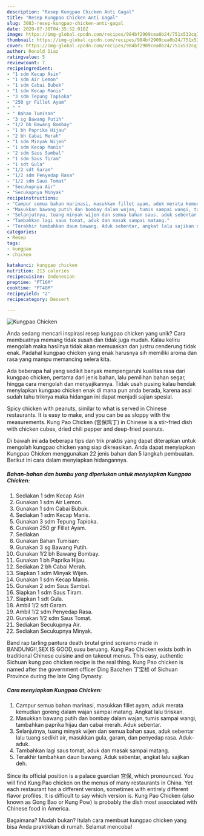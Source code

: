 ```yaml
---
description: "Resep Kungpao Chicken Anti Gagal"
title: "Resep Kungpao Chicken Anti Gagal"
slug: 3083-resep-kungpao-chicken-anti-gagal
date: 2020-07-30T04:35:52.010Z
image: https://img-global.cpcdn.com/recipes/984bf2909cea0b24/751x532cq70/kungpao-chicken-foto-resep-utama.jpg
thumbnail: https://img-global.cpcdn.com/recipes/984bf2909cea0b24/751x532cq70/kungpao-chicken-foto-resep-utama.jpg
cover: https://img-global.cpcdn.com/recipes/984bf2909cea0b24/751x532cq70/kungpao-chicken-foto-resep-utama.jpg
author: Ronald Diaz
ratingvalue: 5
reviewcount: 7
recipeingredient:
- "1 sdm Kecap Asin"
- "1 sdm Air Lemon"
- "1 sdm Cabai Bubuk"
- "1 sdm Kecap Manis"
- "3 sdm Tepung Tapioka"
- "250 gr Fillet Ayam"
- " "
- " Bahan Tumisan"
- "3 sg Bawang Putih"
- "1/2 bh Bawang Bombay"
- "1 bh Paprika Hijau"
- "2 bh Cabai Merah"
- "1 sdm Minyak Wijen"
- "1 sdm Kecap Manis"
- "2 sdm Saus Sambal"
- "1 sdm Saus Tiram"
- "1 sdt Gula"
- "1/2 sdt Garam"
- "1/2 sdm Penyedap Rasa"
- "1/2 sdm Saus Tomat"
- "Secukupnya Air"
- "Secukupnya Minyak"
recipeinstructions:
- "Campur semua bahan marinasi, masukkan fillet ayam, aduk merata kemudian goreng dalam wajan sampai matang. Angkat lalu tiriskan.⁣⁣"
- "Masukkan bawang putih dan bombay dalam wajan, tumis sampai wangi, tambahkan paprika hijau dan cabai merah. Aduk sebentar.⁣⁣"
- "Selanjutnya, tuang minyak wijen dan semua bahan saus, aduk sebentar lalu tuang sedikit air, masukkan gula, garam, dan penyedap rasa. Aduk-aduk."
- "Tambahkan lagi saus tomat, aduk dan masak sampai matang."
- "Terakhir tambahkan daun bawang. Aduk sebentar, angkat lalu sajikan deh.⁣⁣"
categories:
- Resep
tags:
- kungpao
- chicken

katakunci: kungpao chicken 
nutrition: 213 calories
recipecuisine: Indonesian
preptime: "PT16M"
cooktime: "PT48M"
recipeyield: "2"
recipecategory: Dessert

---
```



![Kungpao Chicken](https://img-global.cpcdn.com/recipes/984bf2909cea0b24/751x532cq70/kungpao-chicken-foto-resep-utama.jpg)

Anda sedang mencari inspirasi resep kungpao chicken yang unik? Cara membuatnya memang tidak susah dan tidak juga mudah. Kalau keliru mengolah maka hasilnya tidak akan memuaskan dan justru cenderung tidak enak. Padahal kungpao chicken yang enak harusnya sih memiliki aroma dan rasa yang mampu memancing selera kita.

Ada beberapa hal yang sedikit banyak mempengaruhi kualitas rasa dari kungpao chicken, pertama dari jenis bahan, lalu pemilihan bahan segar, hingga cara mengolah dan menyajikannya. Tidak usah pusing kalau hendak menyiapkan kungpao chicken enak di mana pun anda berada, karena asal sudah tahu triknya maka hidangan ini dapat menjadi sajian spesial.

Spicy chicken with peanuts, similar to what is served in Chinese restaurants. It is easy to make, and you can be as sloppy with the measurements. Kung Pao Chicken (宫保鸡丁) in Chinese is a stir-fried dish with chicken cubes, dried chili pepper and deep-fried peanuts.


Di bawah ini ada beberapa tips dan trik praktis yang dapat diterapkan untuk mengolah kungpao chicken yang siap dikreasikan. Anda dapat menyiapkan Kungpao Chicken menggunakan 22 jenis bahan dan 5 langkah pembuatan. Berikut ini cara dalam menyiapkan hidangannya.

<!--inarticleads1-->

##### Bahan-bahan dan bumbu yang diperlukan untuk menyiapkan Kungpao Chicken:

1. Sediakan 1 sdm Kecap Asin⁣⁣
1. Gunakan 1 sdm Air Lemon.⁣⁣
1. Gunakan 1 sdm Cabai Bubuk.⁣⁣
1. Sediakan 1 sdm Kecap Manis.⁣⁣
1. Gunakan 3 sdm Tepung Tapioka.⁣⁣
1. Gunakan 250 gr Fillet Ayam.⁣⁣
1. Sediakan  ⁣⁣
1. Gunakan  Bahan Tumisan:⁣⁣
1. Gunakan 3 sg Bawang Putih.⁣⁣
1. Gunakan 1/2 bh Bawang Bombay.⁣⁣
1. Gunakan 1 bh Paprika Hijau.⁣⁣
1. Sediakan 2 bh Cabai Merah.⁣⁣
1. Siapkan 1 sdm Minyak Wijen.⁣⁣
1. Gunakan 1 sdm Kecap Manis.⁣⁣
1. Gunakan 2 sdm Saus Sambal.⁣⁣
1. Siapkan 1 sdm Saus Tiram.⁣⁣
1. Siapkan 1 sdt Gula.⁣⁣
1. Ambil 1/2 sdt Garam.⁣⁣
1. Ambil 1/2 sdm Penyedap Rasa.⁣⁣
1. Gunakan 1/2 sdm Saus Tomat.⁣⁣
1. Sediakan Secukupnya Air.⁣⁣
1. Sediakan Secukupnya Minyak.⁣⁣


Band rap tarling pantura death brutal grind screamo made in BANDUNG!!,SEX IS GOOD,susu beruang. Kung Pao Chicken exists both in traditional Chinese cuisine and on takeout menus. This easy, authentic Sichuan kung pao chicken recipe is the real thing. Kung Pao chicken is named after the government officer Ding Baozhen 丁宝桢 of Sichuan Province during the late Qing Dynasty. 

<!--inarticleads2-->

##### Cara menyiapkan Kungpao Chicken:

1. Campur semua bahan marinasi, masukkan fillet ayam, aduk merata kemudian goreng dalam wajan sampai matang. Angkat lalu tiriskan.⁣⁣
1. Masukkan bawang putih dan bombay dalam wajan, tumis sampai wangi, tambahkan paprika hijau dan cabai merah. Aduk sebentar.⁣⁣
1. Selanjutnya, tuang minyak wijen dan semua bahan saus, aduk sebentar lalu tuang sedikit air, masukkan gula, garam, dan penyedap rasa. Aduk-aduk.
1. Tambahkan lagi saus tomat, aduk dan masak sampai matang.
1. Terakhir tambahkan daun bawang. Aduk sebentar, angkat lalu sajikan deh.⁣⁣


Since its official position is a palace guardian 宫保, which pronounced. You will find Kung Pao chicken on the menus of many restaurants in China. Yet each restaurant has a different version, sometimes with entirely different flavor profiles. It is difficult to say which version is. Kung Pao Chicken (also known as Gong Bao or Kung Pow) is probably the dish most associated with Chinese food in America. 

Bagaimana? Mudah bukan? Itulah cara membuat kungpao chicken yang bisa Anda praktikkan di rumah. Selamat mencoba!
